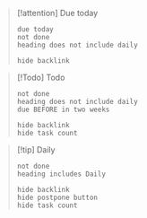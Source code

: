 
> [!attention] Due today
> ```tasks
> due today
> not done
> heading does not include daily
> 
> hide backlink
> ```


> [!Todo] Todo
> ```tasks
> not done
> heading does not include daily
> due BEFORE in two weeks
> 
> hide backlink
> hide task count
> ```


> [!tip] Daily
> ```tasks
> not done
> heading includes Daily
> 
> hide backlink
> hide postpone button
> hide task count
> ```